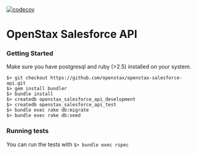 [![codecov](https://codecov.io/gh/openstax/openstax-salesforce-api/branch/master/graph/badge.svg)](https://codecov.io/gh/openstax/openstax-salesforce-api)

# OpenStax Salesforce API

### Getting Started
Make sure you have postgresql and ruby (>2.5) installed on your system.
 
```
$> git checkout https://github.com/openstax/openstax-salesforce-api.git
$> gem install bundler
$> bundle install
$> createdb openstax_salesforce_api_development
$> createdb openstax_salesforce_api_test
$> bundle exec rake db:migrate
$> bundle exec rake db:seed
```

### Running tests
You can run the tests with `$> bundle exec rspec`

